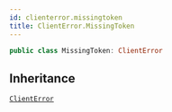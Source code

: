 ```yaml
---
id: clienterror.missingtoken 
title: ClientError.MissingToken
--- 
```


``` swift
public class MissingToken: ClientError 
```

## Inheritance

[`ClientError`](Errors/ClientError)
